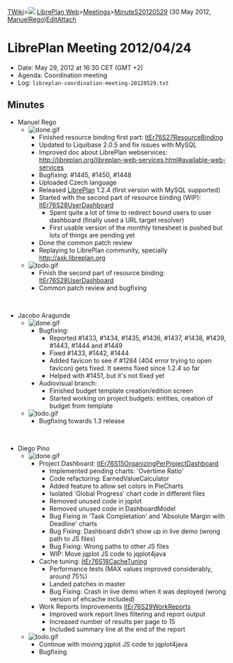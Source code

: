 [TWiki](Main_WebHome)&gt;![](/twiki/pub/TWiki/TWikiDocGraphics/web-bg-small.gif) [LibrePlan Web](LibrePlan_WebHome)&gt;[Meetings](LibrePlan_Meetings)&gt;[MinuteS20120529](LibrePlan_MinuteS20120529 "Topic revision: 1 (30 May 2012 - 05:51:08)") (30 May 2012, [ManuelRego](Main_ManuelRego))[Edit](LibrePlan_MinuteS20120529?t=1520343720 "Edit this topic text")[Attach](/twiki/bin/attach/LibrePlan/MinuteS20120529 "Attach an image or document to this topic")  

 LibrePlan Meeting 2012/04/24
=============================

-   Date: May 29, 2012 at 16:30 CET (GMT +2)
-   Agenda: Coordination meeting
-   Log: `libreplan-coordination-meeting-20120529.txt`

 Minutes
--------

-   Manuel Rego
    -   ![done.gif](/twiki/pub/TWiki/TWikiDocGraphics/done.gif)
        -   Finished resource binding first part: [ItEr76S27ResourceBinding](LibrePlan_ItEr76S27ResourceBinding)
        -   Updated to Liquibase 2.0.5 and fix issues with MySQL
        -   Improved doc about LibrePlan webservices: <http://libreplan.org/libreplan-web-services.html#available-web-services>
        -   Bugfixing: \#1445, \#1450, \#1448
        -   Uploaded Czech language
        -   Released [LibrePlan](LibrePlan_LibrePlan) 1.2.4 (first version with MySQL supported)
        -   Started with the second part of resource binding (WIP): [ItEr76S28UserDashboard](LibrePlan_ItEr76S28UserDashboard)
            -   Spent quite a lot of time to redirect bound users to user dashboard (finally used a URL target resolver)
            -   First usable version of the monthly timesheet is pushed but lots of things are pending yet
        -   Done the common patch review
        -   Replaying to LibrePlan community, specially <http://ask.libreplan.org>
    -   ![todo.gif](/twiki/pub/TWiki/TWikiDocGraphics/todo.gif)
        -   Finish the second part of resource binding: [ItEr76S28UserDashboard](LibrePlan_ItEr76S28UserDashboard)
        -   Common patch review and bugfixing

&nbsp;

-   Jacobo Aragunde
    -   ![done.gif](/twiki/pub/TWiki/TWikiDocGraphics/done.gif)
        -   Bugfixing:
            -   Reported \#1433, \#1434, \#1435, \#1436, \#1437, \#1438, \#1439, \#1443, \#1444 and \#1449
            -   Fixed \#1433, \#1442, \#1444
            -   Added favicon to see if \#1284 (404 error trying to open favicon) gets fixed. It seems fixed since 1.2.4 so far
            -   Helped with \#1451, but it's not fixed yet
        -   Audiovisual branch:
            -   Finished budget template creation/edition screen
            -   Started working on project budgets: entities, creation of budget from template
    -   ![todo.gif](/twiki/pub/TWiki/TWikiDocGraphics/todo.gif)
        -   Bugfixing towards 1.3 release

&nbsp;

-   Diego Pino
    -   ![done.gif](/twiki/pub/TWiki/TWikiDocGraphics/done.gif)
        -   Project Dashboard: [ItEr76S15OrganizingPerProjectDashboard](LibrePlan_ItEr76S15OrganizingPerProjectDashboard)
            -   Implemented pending charts: 'Overtime Ratio'
            -   Code refactoring: EarnedValueCalculator
            -   Added feature to allow set colors in PieCharts
            -   Isolated 'Global Progress' chart code in different files
            -   Removed unused code in jqplot
            -   Removed unused code in DashboardModel
            -   Bug Fixing in 'Task Completation' and 'Absolute Margin with Deadline' charts
            -   Bug Fixing: Dashboard didn't show up in live demo (wrong path to JS files)
            -   Bug Fixing: Wrong paths to other JS files
            -   WIP: Move jqplot JS code to jqplot4java
        -   Cache tuning: [ItEr76S18CacheTuning](LibrePlan_ItEr76S18CacheTuning)
            -   Performance tests (MAX values improved considerably, around 75%)
            -   Landed patches in master
            -   Bug Fixing: Crash in live demo when it was deployed (wrong version of ehcache included)
        -   Work Reports Improvements [ItEr76S29WorkReports](LibrePlan_ItEr76S29WorkReports)
            -   Improved work report lines filtering and report output
            -   Increased number of results per page to 15
            -   Included summary line at the end of the report
    -   ![todo.gif](/twiki/pub/TWiki/TWikiDocGraphics/todo.gif)
        -   Continue with moving jqplot JS code to jqplot4java
        -   Bugfixing
